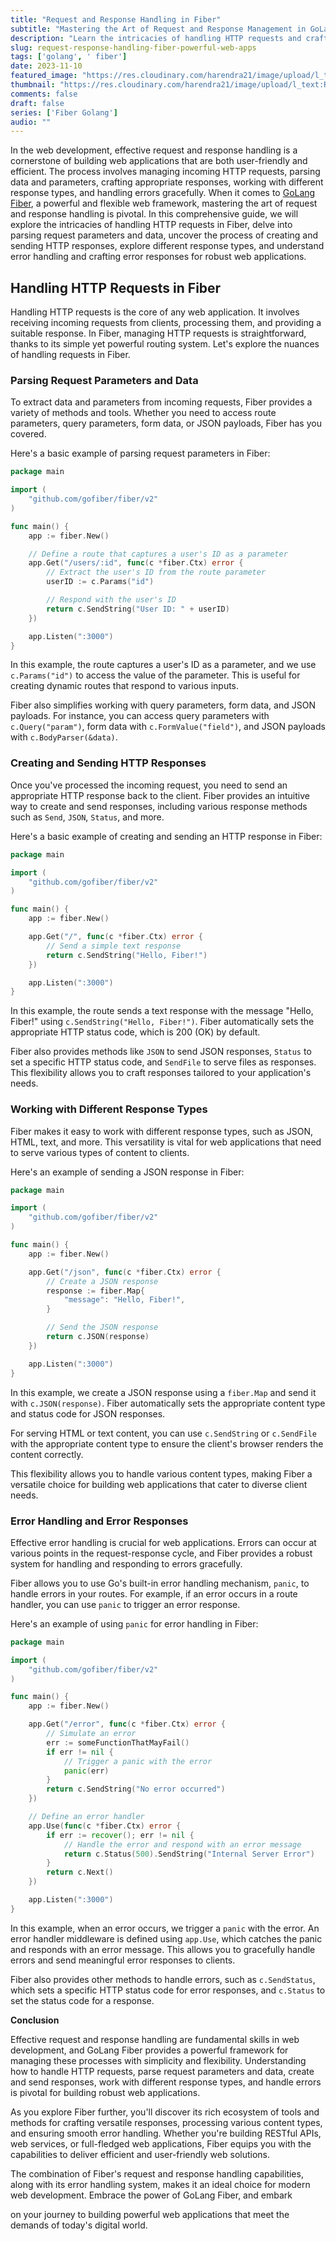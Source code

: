 ```yaml
---
title: "Request and Response Handling in Fiber"
subtitle: "Mastering the Art of Request and Response Management in GoLang Fiber for Efficient Web Development"
description: "Learn the intricacies of handling HTTP requests and crafting responses in GoLang Fiber, a high-performance web framework."
slug: request-response-handling-fiber-powerful-web-apps
tags: ['golang', ' fiber']
date: 2023-11-10
featured_image: "https://res.cloudinary.com/harendra21/image/upload/l_text:Roboto_45_bold:Request%20and%20Response%20Handling%20in%20Fiber,co_rgb:fff/golangwithexample/golang-fiber-course.png"
thumbnail: "https://res.cloudinary.com/harendra21/image/upload/l_text:Roboto_45_bold:Request%20and%20Response%20Handling%20in%20Fiber,co_rgb:fff/golangwithexample/golang-fiber-course.png"
comments: false
draft: false
series: ['Fiber Golang']
audio: ""
---
```



In the web development, effective request and response handling is a cornerstone of building web applications that are both user-friendly and efficient. The process involves managing incoming HTTP requests, parsing data and parameters, crafting appropriate responses, working with different response types, and handling errors gracefully. When it comes to [GoLang Fiber](https://golang.withcodeexample.com/blog/fiber-golang-powerful-web-framework/), a powerful and flexible web framework, mastering the art of request and response handling is pivotal. In this comprehensive guide, we will explore the intricacies of handling HTTP requests in Fiber, delve into parsing request parameters and data, uncover the process of creating and sending HTTP responses, explore different response types, and understand error handling and crafting error responses for robust web applications.

## Handling HTTP Requests in Fiber

Handling HTTP requests is the core of any web application. It involves receiving incoming requests from clients, processing them, and providing a suitable response. In Fiber, managing HTTP requests is straightforward, thanks to its simple yet powerful routing system. Let's explore the nuances of handling requests in Fiber.

### Parsing Request Parameters and Data

To extract data and parameters from incoming requests, Fiber provides a variety of methods and tools. Whether you need to access route parameters, query parameters, form data, or JSON payloads, Fiber has you covered.

Here's a basic example of parsing request parameters in Fiber:

```go
package main

import (
    "github.com/gofiber/fiber/v2"
)

func main() {
    app := fiber.New()

    // Define a route that captures a user's ID as a parameter
    app.Get("/users/:id", func(c *fiber.Ctx) error {
        // Extract the user's ID from the route parameter
        userID := c.Params("id")

        // Respond with the user's ID
        return c.SendString("User ID: " + userID)
    })

    app.Listen(":3000")
}
```

In this example, the route captures a user's ID as a parameter, and we use `c.Params("id")` to access the value of the parameter. This is useful for creating dynamic routes that respond to various inputs.

Fiber also simplifies working with query parameters, form data, and JSON payloads. For instance, you can access query parameters with `c.Query("param")`, form data with `c.FormValue("field")`, and JSON payloads with `c.BodyParser(&data)`.

### Creating and Sending HTTP Responses

Once you've processed the incoming request, you need to send an appropriate HTTP response back to the client. Fiber provides an intuitive way to create and send responses, including various response methods such as `Send`, `JSON`, `Status`, and more.

Here's a basic example of creating and sending an HTTP response in Fiber:

```go
package main

import (
    "github.com/gofiber/fiber/v2"
)

func main() {
    app := fiber.New()

    app.Get("/", func(c *fiber.Ctx) error {
        // Send a simple text response
        return c.SendString("Hello, Fiber!")
    })

    app.Listen(":3000")
}
```

In this example, the route sends a text response with the message "Hello, Fiber!" using `c.SendString("Hello, Fiber!")`. Fiber automatically sets the appropriate HTTP status code, which is 200 (OK) by default.

Fiber also provides methods like `JSON` to send JSON responses, `Status` to set a specific HTTP status code, and `SendFile` to serve files as responses. This flexibility allows you to craft responses tailored to your application's needs.

### Working with Different Response Types

Fiber makes it easy to work with different response types, such as JSON, HTML, text, and more. This versatility is vital for web applications that need to serve various types of content to clients.

Here's an example of sending a JSON response in Fiber:

```go
package main

import (
    "github.com/gofiber/fiber/v2"
)

func main() {
    app := fiber.New()

    app.Get("/json", func(c *fiber.Ctx) error {
        // Create a JSON response
        response := fiber.Map{
            "message": "Hello, Fiber!",
        }

        // Send the JSON response
        return c.JSON(response)
    })

    app.Listen(":3000")
}
```

In this example, we create a JSON response using a `fiber.Map` and send it with `c.JSON(response)`. Fiber automatically sets the appropriate content type and status code for JSON responses.

For serving HTML or text content, you can use `c.SendString` or `c.SendFile` with the appropriate content type to ensure the client's browser renders the content correctly.

This flexibility allows you to handle various content types, making Fiber a versatile choice for building web applications that cater to diverse client needs.

### Error Handling and Error Responses

Effective error handling is crucial for web applications. Errors can occur at various points in the request-response cycle, and Fiber provides a robust system for handling and responding to errors gracefully.

Fiber allows you to use Go's built-in error handling mechanism, `panic`, to handle errors in your routes. For example, if an error occurs in a route handler, you can use `panic` to trigger an error response.

Here's an example of using `panic` for error handling in Fiber:

```go
package main

import (
    "github.com/gofiber/fiber/v2"
)

func main() {
    app := fiber.New()

    app.Get("/error", func(c *fiber.Ctx) error {
        // Simulate an error
        err := someFunctionThatMayFail()
        if err != nil {
            // Trigger a panic with the error
            panic(err)
        }
        return c.SendString("No error occurred")
    })

    // Define an error handler
    app.Use(func(c *fiber.Ctx) error {
        if err := recover(); err != nil {
            // Handle the error and respond with an error message
            return c.Status(500).SendString("Internal Server Error")
        }
        return c.Next()
    })

    app.Listen(":3000")
}
```

In this example, when an error occurs, we trigger a `panic` with the error. An error handler middleware is defined using `app.Use`, which catches the panic and responds with an error message. This allows you to gracefully handle errors and send meaningful error responses to clients.

Fiber also provides other methods to handle errors, such as `c.SendStatus`, which sets a specific HTTP status code for error responses, and `c.Status` to set the status code for a response.

**Conclusion**

Effective request and response handling are fundamental skills in web development, and GoLang Fiber provides a powerful framework for managing these processes with simplicity and flexibility. Understanding how to handle HTTP requests, parse request parameters and data, create and send responses, work with different response types, and handle errors is pivotal for building robust web applications.

As you explore Fiber further, you'll discover its rich ecosystem of tools and methods for crafting versatile responses, processing various content types, and ensuring smooth error handling. Whether you're building RESTful APIs, web services, or full-fledged web applications, Fiber equips you with the capabilities to deliver efficient and user-friendly web solutions.

The combination of Fiber's request and response handling capabilities, along with its error handling system, makes it an ideal choice for modern web development. Embrace the power of GoLang Fiber, and embark

 on your journey to building powerful web applications that meet the demands of today's digital world.